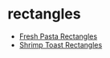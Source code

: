 # rectangles

 * [Fresh Pasta Rectangles](../../index/f/fresh-pasta-rectangles-107042.json)
 * [Shrimp Toast Rectangles](../../index/s/shrimp-toast-rectangles.json)
